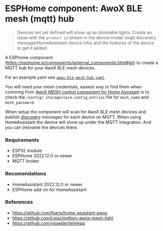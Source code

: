 # ESPHome component: AwoX BLE mesh (mqtt) hub


> Devices not yet defined will show up as dimmable lights. Create an issue with the `product id` shown in the device model (mqtt discovery message/HomeAssistant device info) and the features of the device to get it added.
>

A ESPhome component (https://esphome.io/components/external_components.html#git) to create a MQTT hub for your AwoX BLE mesh devices.

For an example yaml see [`awox-ble-mesh-hub.yaml`](awox-ble-mesh-hub.yaml).

You will need your mesh credentials, easiest way to find them when comming from [AwoX MESH control component for Home Assistant](https://github.com/fsaris/home-assistant-awox) is to check the `/config/.storage/core.config_entries` file for `mesh_name` and `mesh_password`.

When setup the component will scan for AwoX BLE mesh devices and publish [discovery](https://www.home-assistant.io/integrations/mqtt/#mqtt-discovery) messages for each device on MQTT. When using HomeAssistant the device will show up under the MQTT integration. And you can (re)name the devices there.

### Requirements
- ESP32 module
- ESPHome 2022.12.0 or newer
- MQTT broker

### Recomendations
- HomeAssistant 2022.12.0 or newer
- ESPHome add-on for HomeAssistant


### References
- https://github.com/fsaris/home-assistant-awox
- https://github.com/Leiaz/python-awox-mesh-light
- https://github.com/vpaeder/telinkpp
